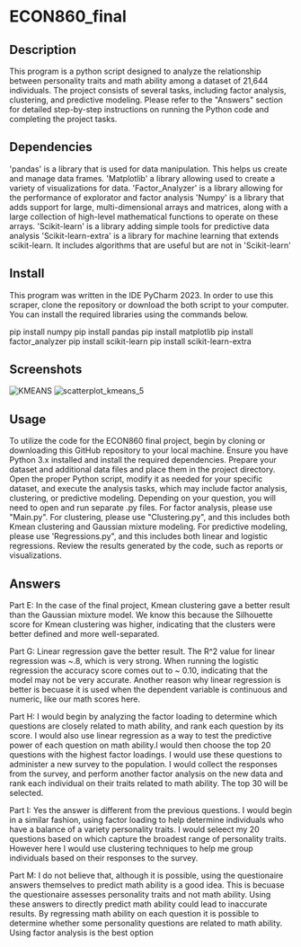 # ECON860_final

## Description
This program is a python script designed to analyze the relationship between personality traits and math ability among a dataset of 21,644 individuals. The project consists of several tasks, including factor analysis, clustering, and predictive modeling. Please refer to the "Answers" section for detailed step-by-step instructions on running the Python code and completing the project tasks.

## Dependencies 
'pandas' is a library that is used for data manipulation. This helps us create and manage data frames. 
'Matplotlib' a library allowing used to create a variety of visualizations for data.
'Factor_Analyzer' is a library allowing for the performance of explorator and factor analysis 
'Numpy' is a library that adds support for large, multi-dimensional arrays and matrices, along with a large collection of high-level mathematical functions to operate on these arrays.
'Scikit-learn' is a library adding simple tools for predictive data analysis 
'Scikit-learn-extra'  is a library for machine learning that extends scikit-learn. It includes algorithms that are useful but are not in 'Scikit-learn'
## Install
This program was written in the IDE PyCharm 2023. In order to use this scraper, clone the repository or download the both script to your computer. You can install the required libraries using the commands below. 

pip install numpy
pip install pandas
pip install matplotlib
pip install factor_analyzer
pip install scikit-learn
pip install scikit-learn-extra

## Screenshots
![KMEANS ](https://github.com/XJrain/ECON860_final/assets/143531877/b34efd0c-91e0-46a0-8b19-d37b31a5e215)
![scatterplot_kmeans_5](https://github.com/XJrain/ECON860_final/assets/143531877/5f79b95e-30a2-4bc3-a6c5-dcf9ada3f6df)

## Usage
To utilize the code for the ECON860 final project, begin by cloning or downloading this GitHub repository to your local machine. Ensure you have Python 3.x installed and install the required dependencies. Prepare your dataset and additional data files and place them in the project directory. Open the proper Python script, modify it as needed for your specific dataset, and execute the analysis tasks, which may include factor analysis, clustering, or predictive modeling. Depending on your question, you will need to open and run separate .py files. For factor analysis, please use "Main.py". For clustering, please use "Clustering.py", and this includes both Kmean clustering and Gaussian mixture modeling. For predictive modeling, please use 'Regressions.py", and this includes both linear and logistic regressions.  Review the results generated by the code, such as reports or visualizations. 

## Answers
Part E: In the case of the final project, Kmean clustering gave a better result than the Gaussian mixture model. We know this because the Silhouette score for Kmean clustering was higher, indicating that the clusters were better defined and more well-separated. 

Part G: Linear regression gave the better result. The R^2 value for linear regression was ~.8, which is very strong. When running the logistic regression the accuracy score comes out to ~ 0.10, indicating that the model may not be very accurate. Another reason why linear regression is better is becuase it is used when the dependent variable is continuous and numeric, like our math scores here. 

Part H: I would begin by analyzing the factor loading to determine which questions are closely related to math ability, and rank each question by its score. I would also use linear regression as a way to test the predictive power of each question on math ability.I would then choose the top 20 questions with the highest factor loadings. I would use these questions to administer a new survey to the population. I would collect the responses from the survey, and perform another factor analysis on the new data and rank each individual on their traits related to math ability. The top 30 will be selected.  

Part I: Yes the answer is different from the previous questions. I would begin in a  similar fashion, using factor loading to help determine individuals who have a balance of a variety personality traits. I would seleect my 20 questions based on which capture the broadest range of personality traits. However here I would use clustering techniques to help me group individuals based on their responses to the survey. 

Part M: I do not believe that, although it is possible, using the questionaire answers themselves to predict math ability is a good idea. This is becuase the questionaire assesses personality traits and not math ability. Using these answers to directly predict math ability could lead to inaccurate results. By regressing math ability on each question it is possible to determine whether some personality questions are related to math ability. Using factor analysis is the best option
